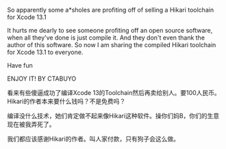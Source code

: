 So apparently some a*sholes are profiting off of selling a Hikari toolchain for Xcode 13.1

It hurts me dearly to see someone profiting off an open source software, when all they've done is just compile it. And they don't even thank the author of this software. So now I am sharing the compiled Hikari toolchain for Xcode 13.1 to everyone. 

Have fun

ENJOY IT! BY CTABUYO


看来有些傻逼成功了编译Xcode 13的Toolchain然后再卖给别人。要100人民币。Hikari的作者本来要什么钱吗？不是免费吗？ 

编译没什么技术，她们肯定做不起来像Hikari这种软件。操你们妈B，你们的生意现在被我弄死了。

我们都应该感谢Hikari的作者。叫人家付款，只有狗子会这么做。
